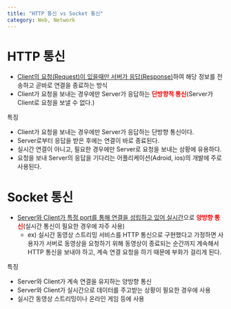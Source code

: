 ```yaml
---
title: "HTTP 통신 vs Socket 통신"
category: Web, Network
---
```




# HTTP 통신

- <u>Client의 요청(Request)이 있을때만 서버가 응답(Response)</u>하여 해당 정보를 전송하고 곧바로 연결을 종료하는 방식
- Client가 요청을 보내는 경우에만 Server가 응답하는 **<span style="color:red">단방향적 통신</span>**(Server가 Client로 요청을 보낼 수 없다.)



특징

- Client가 요청을 보내는 경우에만 Server가 응답하는 단방향 통신이다.
- Server로부터 응답을 받은 후에는 연결이 바로 종료된다.
- 실시간 연결이 아니고, 필요한 경우에만 Server로 요청을 보내는 상황에 유용하다.
- 요청을 보내 Server의 응답을 기다리는 어플리케이션(Adroid, ios)의 개발에 주로 사용된다.





# Socket 통신

- <u>Server와 Client가 특정 port를 통해 연결을 성립하고 있어 실시간</u>으로 <span style="color:red">**양방향 통신**</span>(실시간 통신이 필요한 경우에 자주 사용)
  - ex) 실시간 동영상 스트리밍 서비스를 HTTP 통신으로 구현했다고 가정하면 사용자가 서버로 동영상을 요청하기 위해 동영상이 종료되는 순간까지 계속해서 HTTP 통신을 보내야 하고, 계속 연결 요청을 하기 때문에 부화가 걸리게 된다.



특징

- Server와 Client가 계속 연결을 유지하는 양방향 통신
- Server와 Client가 실시간으로 데이터를 주고받는 상황이 필요한 경우에 사용
- 실시간 동영상 스트리밍이나 온라인 게임 등에 사용

